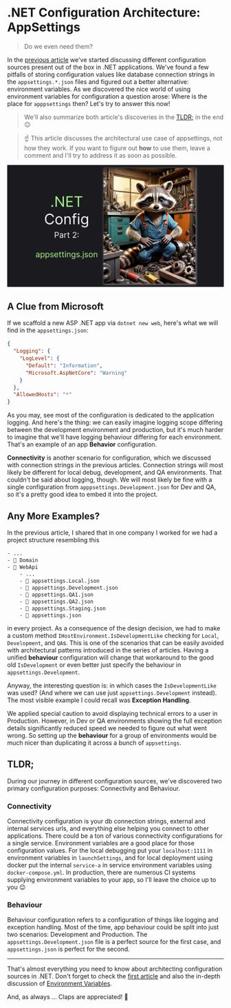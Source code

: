 # .NET Configuration Architecture: AppSettings

> Do we even need them?

In the [previous article](https://medium.com/p/87526b9fbc68) we've started discussing different configuration sources present out of the box in .NET applications. We've found a few pitfalls of storing configuration values like database connection strings in the `appsettings.*.json` files and figured out a better alternative: environment variables. As we discovered the nice world of using environment variables for configuration a question arose: Where is the place for `apppsettings` then? Let's try to answer this now!

> We'll also summarize both article's discoveries in the [TLDR;](#tldr) in the end 😉

> ☝️ This article discusses the architectural use case of appsettings, not how they work. If you want to figure out **how** to use them, leave a comment and I'll try to address it as soon as possible.

![](thumb.png)

## A Clue from Microsoft

If we scaffold a new ASP .NET app via `dotnet new web`, here's what we will find in the `appsettings.json`:

```json
{
  "Logging": {
    "LogLevel": {
      "Default": "Information",
      "Microsoft.AspNetCore": "Warning"
    }
  },
  "AllowedHosts": "*"
}
```

As you may, see most of the configuration is dedicated to the application logging. And here's the thing: we can easily imagine logging scope differing between the development environment and production, but it's much harder to imagine that we'll have logging behaviour differing for each environment. That's an example of an app **Behavior** configuration.

**Connectivity** is another scenario for configuration, which we discussed with connection strings in the previous articles. Connection strings will most likely be different for local debug, development, and QA environments. That couldn't be said about logging, though. We will most likely be fine with a single configuration from `apppsettings.Development.json` for Dev and QA, so it's a pretty good idea to embed it into the project.

## Any More Examples?

In the previous article, I shared that in one company I worked for we had a project structure resembling this

```
- ...
- 📁 Domain
- 📁 WebApi
    - ...
    - 📄 appsettings.Local.json
    - 📄 appsettings.Development.json
    - 📄 appsettings.QA1.json
    - 📄 appsettings.QA2.json
    - 📄 appsettings.Staging.json
    - 📄 appsettings.json
```

in every project. As a consequence of the design decision, we had to make a custom method `IHostEnvironment.IsDevelopmentLike` checking for `Local`, `Development`, and `QA`s. This is one of the scenarios that can be easily avoided with architectural patterns introduced in the series of articles. Having a unified **behaviour** configuration will change that workaround to the good old `IsDevelopment` or even better just specify the behaviour in `appsettings.Development`.

Anyway, the interesting question is: in which cases the `IsDevelopmentLike` was used? (And where we can use just `appsettings.Development` instead). The most visible example I could recall was **Exception Handling**.

We applied special caution to avoid displaying technical errors to a user in Production. However, in Dev or QA environments showing the full exception details significantly reduced speed we needed to figure out what went wrong. So setting up the **behaviour** for a group of environments would be much nicer than duplicating it across a bunch of `appsettings`.

## TLDR;

During our journey in different configuration sources, we've discovered two primary configuration purposes: Connectivity and Behaviour.

### Connectivity

Connectivity configuration is your db connection strings, external and internal services urls, and everything else helping you connect to other applications. There could be a ton of various connectivity configurations for a single service. Environment variables are a good place for those configuration values. For the local debugging put your `localhost:1111` in environment variables in `launchSettings`, and for local deployment using docker put the internal `service-a` in service environment variables using `docker-compose.yml`. In production, there are numerous CI systems supplying environment variables to your app, so I'll leave the choice up to you 😉

### Behaviour

Behaviour configuration refers to a configuration of things like logging and exception handling. Most of the time, app behaviour could be split into just two scenarios: Development and Production. The `appsettings.Development.json` file is a perfect source for the first case, and `appsettings.json` is perfect for the second. 

--- 

That's almost everything you need to know about architecting configuration sources in .NET. Don't forget to check the [first article](https://medium.com/p/87526b9fbc68) and also the in-depth discussion of [Environment Variables](https://medium.com/me/stats/post/d6b4ea6cff9f). 

And, as always ... Claps are appreciated! 👏
